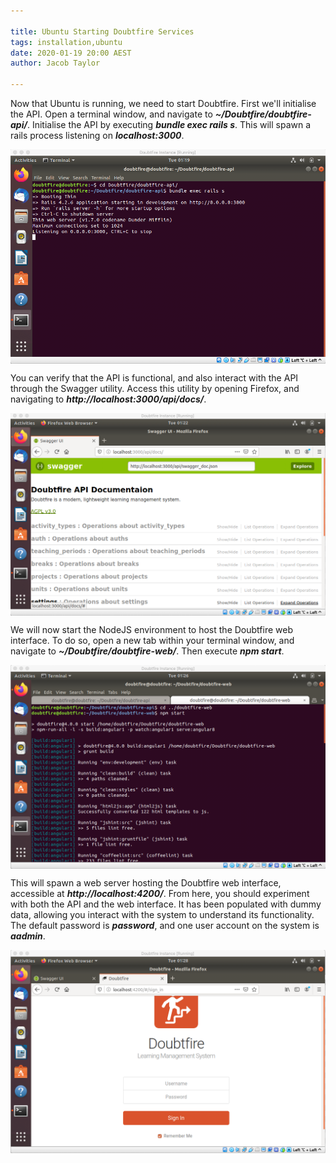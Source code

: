 ```yaml
---

title: Ubuntu Starting Doubtfire Services
tags: installation,ubuntu
date: 2020-01-19 20:00 AEST
author: Jacob Taylor

---
```


Now that Ubuntu is running, we need to start Doubtfire.
First we'll initialise the API.
Open a terminal window, and navigate to ***~/Doubtfire/doubtfire-api/***.
Initialise the API by executing ***bundle exec rails s***.
This will spawn a rails process listening on ***localhost:3000***.

<img alt="Executing Rails" src="/images/articles/installation/ubuntu/3.png" style="width: 700px; display:block; margin: 0 auto;"></img>

You can verify that the API is functional, and also interact with the API through the Swagger utility.
Access this utility by opening Firefox, and navigating to ***http://localhost:3000/api/docs/***.

<img alt="Swagger API" src="/images/articles/installation/ubuntu/4.png" style="width: 700px; display:block; margin: 0 auto;"></img>

We will now start the NodeJS environment to host the Doubtfire web interface.
To do so, open a new tab within your terminal window, and navigate to ***~/Doubtfire/doubtfire-web/***.
Then execute ***npm start***.

<img alt="Starting npm" src="/images/articles/installation/ubuntu/5.png" style="width: 700px; display:block; margin: 0 auto;"></img>

This will spawn a web server hosting the Doubtfire web interface, accessible at ***http://localhost:4200/***.
From here, you should experiment with both the API and the web interface.
It has been populated with dummy data, allowing you interact with the system to understand its functionality.
The default password is ***password***, and one user account on the system is ***aadmin***.

<img alt="Doubtfire Web" src="/images/articles/installation/ubuntu/6.png" style="width: 700px; display:block; margin: 0 auto;"></img>



